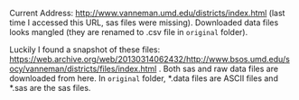 Current Address: http://www.vanneman.umd.edu/districts/index.html (last time I
accessed this URL, sas files were missing). Downloaded data files looks mangled
(they are renamed to .csv file in `original` folder).


Luckily I found a snapshot of these files:
https://web.archive.org/web/20130314062432/http://www.bsos.umd.edu/socy/vanneman/districts/files/index.html
. Both sas and raw data files are downloaded from here. In `original` folder,
*.data files are ASCII files and *.sas are the sas files.


